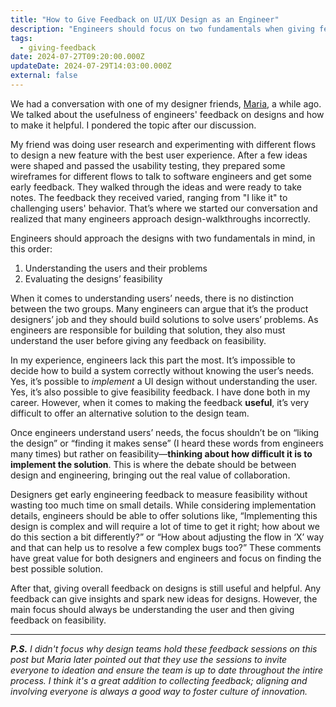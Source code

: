 ```yaml
---
title: "How to Give Feedback on UI/UX Design as an Engineer"
description: "Engineers should focus on two fundamentals when giving feedback on UI/UX designs: understanding the users' needs and feasibility."
tags:
  - giving-feedback
date: 2024-07-27T09:20:00.000Z
updateDate: 2024-07-29T14:03:00.000Z
external: false
---
```


We had a conversation with one of my designer friends, [Maria](https://www.linkedin.com/in/maria-duddy-8934b567), a while ago. We talked about the usefulness of engineers' feedback on designs and how to make it helpful. I pondered the topic after our discussion.

My friend was doing user research and experimenting with different flows to design a new feature with the best user experience. After a few ideas were shaped and passed the usability testing, they prepared some wireframes for different flows to talk to software engineers and get some early feedback. They walked through the ideas and were ready to take notes. The feedback they received varied, ranging from "I like it" to challenging users' behavior. That’s where we started our conversation and realized that many engineers approach design-walkthroughs incorrectly.

Engineers should approach the designs with two fundamentals in mind, in this order:

1. Understanding the users and their problems
2. Evaluating the designs’ feasibility

When it comes to understanding users’ needs, there is no distinction between the two groups. Many engineers can argue that it’s the product designers’ job and they should build solutions to solve users’ problems. As engineers are responsible for building that solution, they also must understand the user before giving any feedback on feasibility.

In my experience, engineers lack this part the most. It’s impossible to decide how to build a system correctly without knowing the user’s needs. Yes, it’s possible to *implement* a UI design without understanding the user. Yes, it’s also possible to give feasibility feedback. I have done both in my career. However, when it comes to making the feedback **useful**, it’s very difficult to offer an alternative solution to the design team.

Once engineers understand users’ needs, the focus shouldn’t be on “liking the design” or “finding it makes sense” (I heard these words from engineers many times) but rather on feasibility—**thinking about how difficult it is to implement the solution**. This is where the debate should be between design and engineering, bringing out the real value of collaboration.

Designers get early engineering feedback to measure feasibility without wasting too much time on small details. While considering implementation details, engineers should be able to offer solutions like, “Implementing this design is complex and will require a lot of time to get it right; how about we do this section a bit differently?” or “How about adjusting the flow in ‘X’ way and that can help us to resolve a few complex bugs too?” These comments have great value for both designers and engineers and focus on finding the best possible solution.

After that, giving overall feedback on designs is still useful and helpful. Any feedback can give insights and spark new ideas for designs. However, the main focus should always be understanding the user and then giving feedback on feasibility.

----

***P.S.** I didn't focus why design teams hold these feedback sessions on this post but Maria later pointed out that they use the sessions to invite everyone to ideation and ensure the team is up to date throughout the intire process. I think it's a great addition to collecting feedback; aligning and involving everyone is always a good way to foster culture of innovation.*
